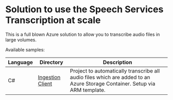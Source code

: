 # Solution to use the Speech Services Transcription at scale

This is a full blown Azure solution to allow you to transcribe audio files in large volumes.

Available samples:

| Language | Directory | Description |
| ---------- | -------- | ----------- |
| C# | [Ingestion Client](ingestion-client) | Project to automatically transcribe all audio files which are added to an Azure Storage Container. Setup via ARM template. |
